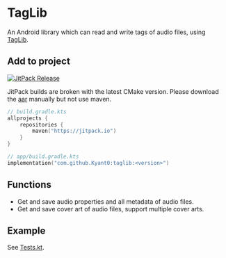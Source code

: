 # TagLib

An Android library which can read and write tags of audio files, using [TagLib](https://github.com/taglib/taglib).

## Add to project

[![JitPack Release](https://jitpack.io/v/Kyant0/taglib.svg)](https://jitpack.io/#Kyant0/taglib)

JitPack builds are broken with the latest CMake version.
Please download the [aar](https://github.com/Kyant0/taglib/releases) manually but not use maven.

```kotlin
// build.gradle.kts
allprojects {
    repositories {
        maven("https://jitpack.io")
    }
}

// app/build.gradle.kts
implementation("com.github.Kyant0:taglib:<version>")
```

## Functions

* Get and save audio properties and all metadata of audio files.
* Get and save cover art of audio files, support multiple cover arts.

## Example

See [Tests.kt](/src/androidTest/kotlin/Tests.kt).
